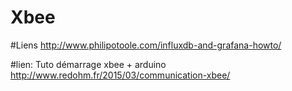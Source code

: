 # Xbee


#Liens
http://www.philipotoole.com/influxdb-and-grafana-howto/

#lien: Tuto démarrage xbee + arduino
http://www.redohm.fr/2015/03/communication-xbee/

